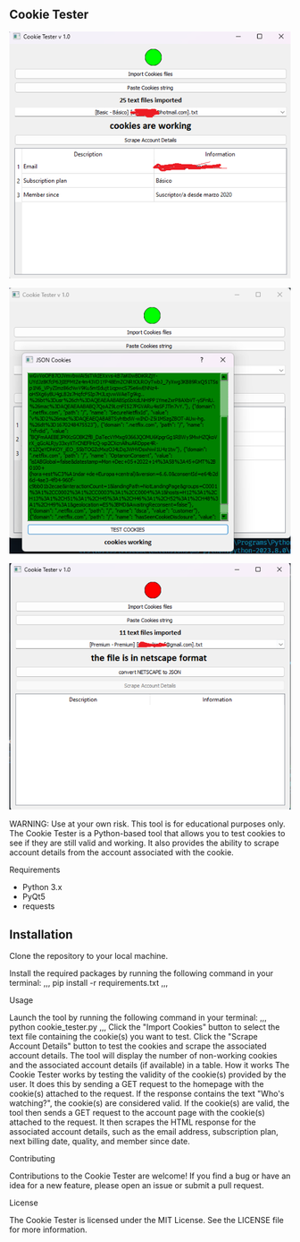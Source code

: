 Cookie Tester
--------

![Example screenshot](ScreenShots1.png)

![Example screenshot](ScreenShots2.png)

![Example screenshot](ScreenShots3.png)

WARNING: Use at your own risk. This tool is for educational purposes only.
The Cookie Tester is a Python-based tool that allows you to test  cookies to see if they are still valid and working. It also provides the ability to scrape account details from the account associated with the cookie.

Requirements

- Python 3.x
- PyQt5
- requests

Installation
------------------------
Clone the repository to your local machine.

Install the required packages by running the following command in your terminal: 
,,,
pip install -r requirements.txt
,,,

Usage

Launch the tool by running the following command in your terminal: 
,,,
python cookie_tester.py
,,,
Click the "Import Cookies" button to select the text file containing the  cookie(s) you want to test.
Click the "Scrape Account Details" button to test the cookies and scrape the associated account details.
The tool will display the number of non-working cookies and the associated account details (if available) in a table.
How it works
The  Cookie Tester works by testing the validity of the cookie(s) provided by the user. It does this by sending a GET request to the  homepage with the cookie(s) attached to the request. If the response contains the text "Who's watching?", the cookie(s) are considered valid.
If the cookie(s) are valid, the tool then sends a GET request to the account page with the cookie(s) attached to the request. It then scrapes the HTML response for the associated account details, such as the email address, subscription plan, next billing date, quality, and member since date.

Contributing

Contributions to the Cookie Tester are welcome! If you find a bug or have an idea for a new feature, please open an issue or submit a pull request.

License

The Cookie Tester is licensed under the MIT License. See the LICENSE file for more information.

